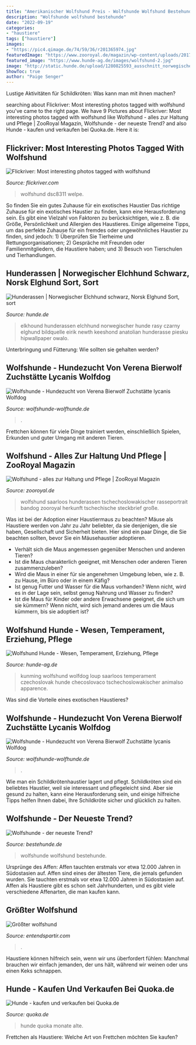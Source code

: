 ```yaml
---
title: "Amerikanischer Wolfshund Preis - Wolfshunde Wolfshund Bestehunde"
description: "Wolfshunde wolfshund bestehunde"
date: "2022-09-19"
categories:
- "haustiere"
tags: ["haustiere"]
images:
- "https://pic4.qimage.de/74/59/36/r201365974.jpg"
featuredImage: "https://www.zooroyal.de/magazin/wp-content/uploads/2017/04/wolfshund-hunderassen-760x560.jpg"
featured_image: "https://www.hunde-ag.de/images/wolfshund-2.jpg"
image: "http://static.hunde.de/upload/1280825593_ausschnitt_norwegischerelchhundschwarz.jpg"
ShowToc: true
author: "Paige Senger"
---
```



Lustige Aktivitäten für Schildkröten: Was kann man mit ihnen machen?

	

		
searching about Flickriver: Most interesting photos tagged with wolfshund you've came to the right page. We have 9 Pictures about Flickriver: Most interesting photos tagged with wolfshund like Wolfshund - alles zur Haltung und Pflege | ZooRoyal Magazin, Wolfshunde - der neueste Trend? and also Hunde - kaufen und verkaufen bei Quoka.de. Here it is:
		
    
## Flickriver: Most Interesting Photos Tagged With Wolfshund

<img loading=lazy src="http://farm4.static.flickr.com/3812/8928551166_23056d6625.jpg" onerror="this.onerror=null;this.src='https://tse2.mm.bing.net/th?id=OIP.f-snupd1LfbXt6MhOn4qxwHaFl&amp;pid=15.1';" alt="Flickriver: Most interesting photos tagged with wolfshund">

_Source: flickriver.com_

>wolfshund dsc8311 welpe. 

	

So finden Sie ein gutes Zuhause für ein exotisches Haustier
Das richtige Zuhause für ein exotisches Haustier zu finden, kann eine Herausforderung sein. Es gibt eine Vielzahl von Faktoren zu berücksichtigen, wie z. B. die Größe, Persönlichkeit und Allergien des Haustieres. Einige allgemeine Tipps, um das perfekte Zuhause für ein fremdes oder ungewöhnliches Haustier zu finden, sind jedoch: 1) Überprüfen Sie Tierheime und Rettungsorganisationen; 2) Gespräche mit Freunden oder Familienmitgliedern, die Haustiere haben; und 3) Besuch von Tierschulen und Tierhandlungen.

    
## Hunderassen | Norwegischer Elchhund Schwarz, Norsk Elghund Sort, Sort

<img loading=lazy src="http://static.hunde.de/upload/1280825593_ausschnitt_norwegischerelchhundschwarz.jpg" onerror="this.onerror=null;this.src='https://tse4.mm.bing.net/th?id=OIP.xzqmeL4geZp0yoBrQiQDsQHaFf&amp;pid=15.1';" alt="Hunderassen | Norwegischer Elchhund schwarz, Norsk Elghund Sort, sort">

_Source: hunde.de_

>elkhound hunderassen elchhund norwegischer hunde rasy czarny elghund bildquelle eirik newth keeshond anatolian hunderasse piesku hipwallpaper owalo. 

	

Unterbringung und Fütterung: Wie sollten sie gehalten werden?

    
## Wolfshunde - Hundezucht Von Verena Bierwolf Zuchstätte Lycanis Wolfdog

<img loading=lazy src="http://www.wolfshunde-wolfhunde.de/wb_user/41/dateien/E_Welpen/E_Welpen_14.03.13/DSCF7407.jpg" onerror="this.onerror=null;this.src='https://tse3.mm.bing.net/th?id=OIP.wtXDW5mjId08CTgGyuz9LwHaEK&amp;pid=15.1';" alt="Wolfshunde - Hundezucht von Verena Bierwolf Zuchstätte lycanis Wolfdog">

_Source: wolfshunde-wolfhunde.de_

>. 

	

Frettchen können für viele Dinge trainiert werden, einschließlich Spielen, Erkunden und guter Umgang mit anderen Tieren.

    
## Wolfshund - Alles Zur Haltung Und Pflege | ZooRoyal Magazin

<img loading=lazy src="https://www.zooroyal.de/magazin/wp-content/uploads/2017/04/wolfshund-hunderassen-760x560.jpg" onerror="this.onerror=null;this.src='https://tse4.mm.bing.net/th?id=OIP.AF0vjuHhdqtUgEWmsMiRoAHaFd&amp;pid=15.1';" alt="Wolfshund - alles zur Haltung und Pflege | ZooRoyal Magazin">

_Source: zooroyal.de_

>wolfshund saarloos hunderassen tschechoslowakischer rasseportrait bandog zooroyal herkunft tschechische steckbrief große. 

	

Was ist bei der Adoption einer Haustiermaus zu beachten?
Mäuse als Haustiere werden von Jahr zu Jahr beliebter, da sie denjenigen, die sie haben, Gesellschaft und Sicherheit bieten. Hier sind ein paar Dinge, die Sie beachten sollten, bevor Sie ein Mäusehaustier adoptieren.
- Verhält sich die Maus angemessen gegenüber Menschen und anderen Tieren?
- Ist die Maus charakterlich geeignet, mit Menschen oder anderen Tieren zusammenzuleben?
- Wird die Maus in einer für sie angenehmen Umgebung leben, wie z. B. zu Hause, im Büro oder in einem Käfig?
- Ist genug Futter und Wasser für die Maus vorhanden? Wenn nicht, wird es in der Lage sein, selbst genug Nahrung und Wasser zu finden?
- Ist die Maus für Kinder oder andere Erwachsene geeignet, die sich um sie kümmern? Wenn nicht, wird sich jemand anderes um die Maus kümmern, bis sie adoptiert ist?

    
## Wolfshund Hunde - Wesen, Temperament, Erziehung, Pflege

<img loading=lazy src="https://www.hunde-ag.de/images/wolfshund-2.jpg" onerror="this.onerror=null;this.src='https://tse2.mm.bing.net/th?id=OIP.JAs9nDQSFIPhm4h6kJIBqQHaFj&amp;pid=15.1';" alt="Wolfshund Hunde - Wesen, Temperament, Erziehung, Pflege">

_Source: hunde-ag.de_

>kunming wolfshund wolfdog loup saarloos temperament czechoslovak hunde checoslovaco tschechoslowakischer animalso apparence. 

	

Was sind die Vorteile eines exotischen Haustieres?

    
## Wolfshunde - Hundezucht Von Verena Bierwolf Zuchstätte Lycanis Wolfdog

<img loading=lazy src="https://www.wolfshunde-wolfhunde.de/wb_user/41/dateien/E_Welpen/E_Welpen_13.04.13/DSCF8397.jpg" onerror="this.onerror=null;this.src='https://tse3.mm.bing.net/th?id=OIP.P7WWiq2DJe7-PcGhToo2xwHaEK&amp;pid=15.1';" alt="Wolfshunde - Hundezucht von Verena Bierwolf Zuchstätte lycanis Wolfdog">

_Source: wolfshunde-wolfhunde.de_

>. 

	

Wie man ein Schildkrötenhaustier lagert und pflegt.
Schildkröten sind ein beliebtes Haustier, weil sie interessant und pflegeleicht sind. Aber sie gesund zu halten, kann eine Herausforderung sein, und einige hilfreiche Tipps helfen Ihnen dabei, Ihre Schildkröte sicher und glücklich zu halten.

    
## Wolfshunde - Der Neueste Trend?

<img loading=lazy src="http://bestehunde.de/wp-content/uploads/2014/01/Wolfshund-1.jpg" onerror="this.onerror=null;this.src='https://tse1.mm.bing.net/th?id=OIP.d1h4SsTVwKPxPxLYo6SCgAHaE8&amp;pid=15.1';" alt="Wolfshunde - der neueste Trend?">

_Source: bestehunde.de_

>wolfshunde wolfshund bestehunde. 

	

Ursprünge des Affen: Affen tauchten erstmals vor etwa 12.000 Jahren in Südostasien auf.
Affen sind eines der ältesten Tiere, die jemals gefunden wurden. Sie tauchten erstmals vor etwa 12.000 Jahren in Südostasien auf. Affen als Haustiere gibt es schon seit Jahrhunderten, und es gibt viele verschiedene Affenarten, die man kaufen kann.

    
## Größter Wolfshund

<img loading=lazy src="https://entendspartir.com/wvxm/JUqg-RxrBWZQOG4VNnMa8QAAAA.jpg" onerror="this.onerror=null;this.src='https://tse3.mm.bing.net/th?id=OIP.FjmUZYy-RjbX4xqcHXqPQwAAAA&amp;pid=15.1';" alt="Größter wolfshund">

_Source: entendspartir.com_

>. 

	

Haustiere können hilfreich sein, wenn wir uns überfordert fühlen: Manchmal brauchen wir einfach jemanden, der uns hält, während wir weinen oder uns einen Keks schnappen.

    
## Hunde - Kaufen Und Verkaufen Bei Quoka.de

<img loading=lazy src="https://pic4.qimage.de/74/59/36/r201365974.jpg" onerror="this.onerror=null;this.src='https://tse3.mm.bing.net/th?id=OIP.MQx0i6fY0azcsfgbojqztQAAAA&amp;pid=15.1';" alt="Hunde - kaufen und verkaufen bei Quoka.de">

_Source: quoka.de_

>hunde quoka monate alte. 

	

Frettchen als Haustiere: Welche Art von Frettchen möchten Sie kaufen?

